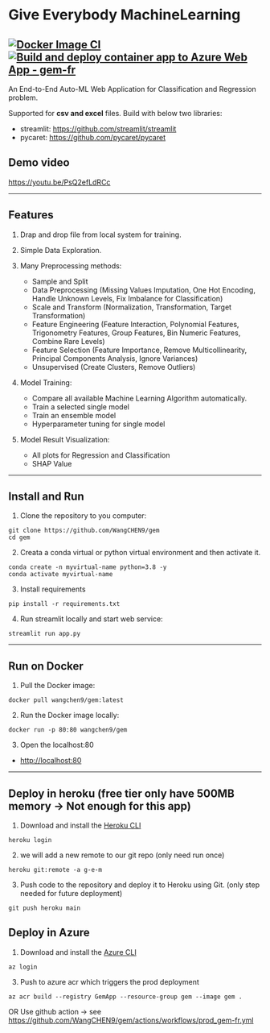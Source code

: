 # Give Everybody MachineLearning

[![Docker Image CI](https://github.com/WangCHEN9/gem/actions/workflows/docker-image.yml/badge.svg)](https://github.com/WangCHEN9/gem/actions/workflows/docker-image.yml)
[![Build and deploy container app to Azure Web App - gem-fr](https://github.com/WangCHEN9/gem/actions/workflows/prod_gem-fr.yml/badge.svg)](https://github.com/WangCHEN9/gem/actions/workflows/prod_gem-fr.yml)
---

An End-to-End Auto-ML Web Application for Classification and Regression problem. 

Supported for **csv and excel** files. Build with below two libraries:
- streamlit: https://github.com/streamlit/streamlit
- pycaret: https://github.com/pycaret/pycaret

## Demo video

https://youtu.be/PsQ2efLdRCc

---

## Features

1. Drap and drop file from local system for training.

2. Simple Data Exploration.

3. Many Preprocessing methods:

   - Sample and Split
   - Data Preprocessing (Missing Values Imputation, One Hot Encoding, Handle Unknown Levels, Fix Imbalance for Classification)
   - Scale and Transform (Normalization, Transformation, Target Transformation)
   - Feature Engineering (Feature Interaction, Polynomial Features, Trigonometry Features, Group Features, Bin Numeric Features, Combine Rare Levels)
   - Feature Selection (Feature Importance, Remove Multicollinearity, Principal Components Analysis, Ignore Variances)
   - Unsupervised (Create Clusters, Remove Outliers)

4. Model Training:

   - Compare all available Machine Learning Algorithm automatically.
   - Train a selected single model
   - Train an ensemble model
   - Hyperparameter tuning for single model

5. Model Result Visualization:

   - All plots for Regression and Classification
   - SHAP Value

<!-- 6. Prediction and Save Model:

   - Online Prediction
   - Batch Prediction
   - Save whole Machine Learning Pipeline as pickle file -->

---

## Install and Run

1. Clone the repository to you computer:

```shell script
git clone https://github.com/WangCHEN9/gem
cd gem
```

2. Creata a conda virtual or python virtual environment and then activate it.

```shell script
conda create -n myvirtual-name python=3.8 -y
conda activate myvirtual-name
```

3. Install requirements

```shell script
pip install -r requirements.txt
```

4. Run streamlit locally and start web service:

```shell script
streamlit run app.py
```

---

## Run on Docker

1. Pull the Docker image:

```
docker pull wangchen9/gem:latest
```

2. Run the Docker image locally:

```
docker run -p 80:80 wangchen9/gem
```

3. Open the localhost:80

- [http://localhost:80](http://localhost:80)

---

## Deploy in heroku (free tier only have 500MB memory -> Not enough for this app)

1. Download and install the [Heroku CLI](https://devcenter.heroku.com/articles/heroku-cli)

```
heroku login
```

2. we will add a new remote to our git repo (only need run once)

```
heroku git:remote -a g-e-m
```

3. Push code to the repository and deploy it to Heroku using Git. (only step needed for future deployment)

```
git push heroku main
```

## Deploy in Azure

1. Download and install the [Azure CLI](https://docs.microsoft.com/en-us/cli/azure/install-azure-cli)

```
az login
```

3. Push to azure acr which triggers the prod deployment

```
az acr build --registry GemApp --resource-group gem --image gem .
```

OR Use github action -> see https://github.com/WangCHEN9/gem/actions/workflows/prod_gem-fr.yml
